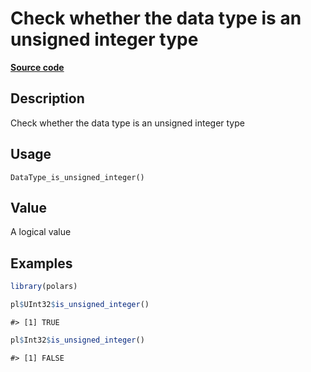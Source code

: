 

# Check whether the data type is an unsigned integer type

[**Source code**](https://github.com/pola-rs/r-polars/tree/8dac37e8bf89bcd080a13d0ed20dd1dc2bee615f/R/after-wrappers.R#L20)

## Description

Check whether the data type is an unsigned integer type

## Usage

<pre><code class='language-R'>DataType_is_unsigned_integer()
</code></pre>

## Value

A logical value

## Examples

``` r
library(polars)

pl$UInt32$is_unsigned_integer()
```

    #> [1] TRUE

``` r
pl$Int32$is_unsigned_integer()
```

    #> [1] FALSE
